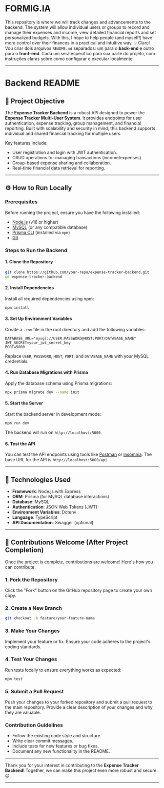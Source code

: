 # FORMIG.IA
This repository is where we will track changes and advancements to the backend.
The system will allow individual users or groups to record and manage their expenses and income, view detailed financial reports and set personalized budgets. With this, I hope to help people (and myself!) have more control over their finances in a practical and intuitive way. 💡
Claro! Vou criar dois arquivos `README.md` separados: um para o **back-end** e outro para o **front-end**. Cada um será específico para sua parte do projeto, com instruções claras sobre como configurar e executar localmente.

---

# **Backend README**

## 📖 Project Objective
The **Expense Tracker Backend** is a robust API designed to power the **Expense Tracker Multi-User System**. It provides endpoints for user authentication, expense tracking, group management, and financial reporting. Built with scalability and security in mind, this backend supports individual and shared financial tracking for multiple users.

Key features include:
- User registration and login with JWT authentication.
- CRUD operations for managing transactions (income/expenses).
- Group-based expense sharing and collaboration.
- Real-time financial data retrieval for reporting.

---

## ⚙️ How to Run Locally

### Prerequisites
Before running the project, ensure you have the following installed:
- [Node.js](https://nodejs.org/) (v16 or higher)
- [MySQL](https://www.mysql.com/) (or any compatible database)
- [Prisma CLI](https://www.prisma.io/) (installed via `npm`)
- [Git](https://git-scm.com/)

### Steps to Run the Backend

#### 1. Clone the Repository
```bash
git clone https://github.com/your-repo/expense-tracker-backend.git
cd expense-tracker-backend
```

#### 2. Install Dependencies
Install all required dependencies using npm:
```bash
npm install
```

#### 3. Set Up Environment Variables
Create a `.env` file in the root directory and add the following variables:
```env
DATABASE_URL="mysql://USER:PASSWORD@HOST:PORT/DATABASE_NAME"
JWT_SECRET=your_jwt_secret_key
PORT=5000
```
Replace `USER`, `PASSWORD`, `HOST`, `PORT`, and `DATABASE_NAME` with your MySQL credentials.

#### 4. Run Database Migrations with Prisma
Apply the database schema using Prisma migrations:
```bash
npx prisma migrate dev --name init
```

#### 5. Start the Server
Start the backend server in development mode:
```bash
npm run dev
```
The backend will run on `http://localhost:5000`.

#### 6. Test the API
You can test the API endpoints using tools like [Postman](https://www.postman.com/) or [Insomnia](https://insomnia.rest/). The base URL for the API is `http://localhost:5000/api`.

---

## 📌 Technologies Used
- **Framework**: Node.js with Express
- **ORM**: Prisma (for MySQL database interactions)
- **Database**: MySQL
- **Authentication**: JSON Web Tokens (JWT)
- **Environment Variables**: Dotenv
- **Language**: TypeScript
- **API Documentation**: Swagger (optional)

---

## 🙋 Contributions Welcome (After Project Completion)

Once the project is complete, contributions are welcome! Here's how you can contribute:

### 1. Fork the Repository
Click the "Fork" button on the GitHub repository page to create your own copy.

### 2. Create a New Branch
```bash
git checkout -b feature/your-feature-name
```

### 3. Make Your Changes
Implement your feature or fix. Ensure your code adheres to the project's coding standards.

### 4. Test Your Changes
Run tests locally to ensure everything works as expected:
```bash
npm test
```

### 5. Submit a Pull Request
Push your changes to your forked repository and submit a pull request to the main repository. Provide a clear description of your changes and why they are valuable.

### Contribution Guidelines
- Follow the existing code style and structure.
- Write clear commit messages.
- Include tests for new features or bug fixes.
- Document any new functionality in the README.

---

Thank you for your interest in contributing to the **Expense Tracker Backend**! Together, we can make this project even more robust and secure. 😊

---


